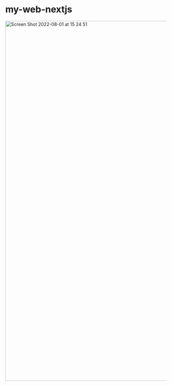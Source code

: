 # my-web-nextjs

<img width="1125" alt="Screen Shot 2022-08-01 at 15 24 51" src="https://user-images.githubusercontent.com/100022800/182151930-4227dc06-acd6-4c51-8137-a6e6a80430da.png">
